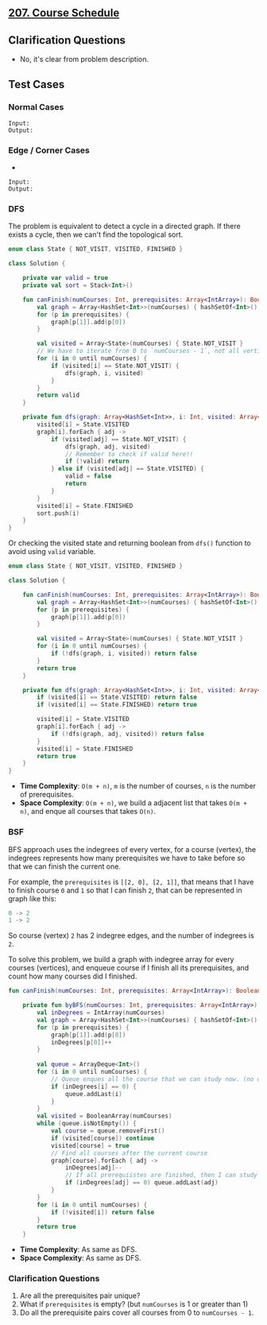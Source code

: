 ## [207. Course Schedule](https://leetcode.com/problems/course-schedule/)

## Clarification Questions
* No, it's clear from problem description.
 
## Test Cases
### Normal Cases
```
Input: 
Output: 
```
### Edge / Corner Cases
* 
```
Input: 
Output: 
```

### DFS
The problem is equivalent to detect a cycle in a directed graph. If there exists a cycle, then we can't find the topological sort.

```kotlin
enum class State { NOT_VISIT, VISITED, FINISHED }

class Solution {

    private var valid = true
    private val sort = Stack<Int>()

    fun canFinish(numCourses: Int, prerequisites: Array<IntArray>): Boolean {
        val graph = Array<HashSet<Int>>(numCourses) { hashSetOf<Int>() }
        for (p in prerequisites) {
            graph[p[1]].add(p[0])
        }

        val visited = Array<State>(numCourses) { State.NOT_VISIT }
        // We have to iterate from 0 to `numCourses - 1`, not all vertices from the graph!!
        for (i in 0 until numCourses) {
            if (visited[i] == State.NOT_VISIT) {
                dfs(graph, i, visited)
            }
        }
        return valid
    }

    private fun dfs(graph: Array<HashSet<Int>>, i: Int, visited: Array<State>) {
        visited[i] = State.VISITED
        graph[i].forEach { adj ->
            if (visited[adj] == State.NOT_VISIT) {
                dfs(graph, adj, visited)
                // Remember to check if valid here!!
                if (!valid) return
            } else if (visited[adj] == State.VISITED) {
                valid = false
                return
            }
        }
        visited[i] = State.FINISHED
        sort.push(i)
    }
}
```

Or checking the visited state and returning boolean from `dfs()` function to avoid using `valid` variable.

```kotlin
enum class State { NOT_VISIT, VISITED, FINISHED }

class Solution {

    fun canFinish(numCourses: Int, prerequisites: Array<IntArray>): Boolean {
        val graph = Array<HashSet<Int>>(numCourses) { hashSetOf<Int>() }
        for (p in prerequisites) {
            graph[p[1]].add(p[0])
        }

        val visited = Array<State>(numCourses) { State.NOT_VISIT }
        for (i in 0 until numCourses) {
            if (!dfs(graph, i, visited)) return false
        }
        return true
    }

    private fun dfs(graph: Array<HashSet<Int>>, i: Int, visited: Array<State>): Boolean {
        if (visited[i] == State.VISITED) return false
        if (visited[i] == State.FINISHED) return true

        visited[i] = State.VISITED
        graph[i].forEach { adj ->
            if (!dfs(graph, adj, visited)) return false
        }
        visited[i] = State.FINISHED
        return true
    }
}
```

* **Time Complexity**: `O(m + n)`, `m` is the number of courses, `n` is the number of prerequisites.
* **Space Complexity**: `O(m + n)`, we build a adjacent list that takes `O(m + n)`, and enque all courses that takes `O(n)`.

### BSF
BFS approach uses the indegrees of every vertex, for a course (vertex), the indegrees represents how many prerequisites we have to take before so that we can finish the current one.

For example, the `prerequisites` is `[[2, 0], [2, 1]]`, that means that I have to finish course `0` and `1` so that I can finish `2`, that can be represented in graph like this:

```js
0 -> 2
1 -> 2
```

So course (vertex) `2` has 2 indegree edges, and the number of indegrees is `2`.

To solve this problem, we build a graph with indegree array for every courses (vertices), and enqueue course if I finish all its prerequisites, and count how many courses did I finished.

```kotlin
fun canFinish(numCourses: Int, prerequisites: Array<IntArray>): Boolean {

    private fun byBFS(numCourses: Int, prerequisites: Array<IntArray>): Boolean {
        val inDegrees = IntArray(numCourses)
        val graph = Array<HashSet<Int>>(numCourses) { hashSetOf<Int>() }
        for (p in prerequisites) {
            graph[p[1]].add(p[0])
            inDegrees[p[0]]++
        }
        
        val queue = ArrayDeque<Int>()
        for (i in 0 until numCourses) {
            // Queue enques all the course that we can study now. (no or finished all prerequisites)
            if (inDegrees[i] == 0) {
                queue.addLast(i)
            }
        }
        val visited = BooleanArray(numCourses)
        while (queue.isNotEmpty()) {
            val course = queue.removeFirst()
            if (visited[course]) continue
            visited[course] = true
            // Find all courses after the current course
            graph[course].forEach { adj -> 
                inDegrees[adj]--
                // If all prerequiistes are finished, then I can study this after course.
                if (inDegrees[adj] == 0) queue.addLast(adj)
            }
        }
        for (i in 0 until numCourses) {
            if (!visited[i]) return false
        }
        return true
    }
```

* **Time Complexity**: As same as DFS.
* **Space Complexity**: As same as DFS.

### Clarification Questions
1. Are all the prerequisites pair unique?
2. What if `prerequisites` is empty? (but `numCourses` is 1 or greater than 1)
3. Do all the prerequisite pairs cover all courses from 0 to `numCourses - 1`.